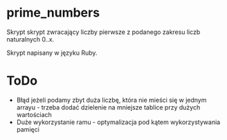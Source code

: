 # prime_numbers
Skrypt skrypt zwracający liczby pierwsze z podanego zakresu liczb naturalnych 0..x. 

Skrypt napisany w języku Ruby.

# ToDo
- Błąd jeżeli podamy zbyt duża liczbę, która nie mieści się w jednym arrayu - trzeba dodać dzielenie na mniejsze tablice przy dużych wartościach
- Duże wykorzystanie ramu - optymalizacja pod kątem wykorzystywania pamięci
